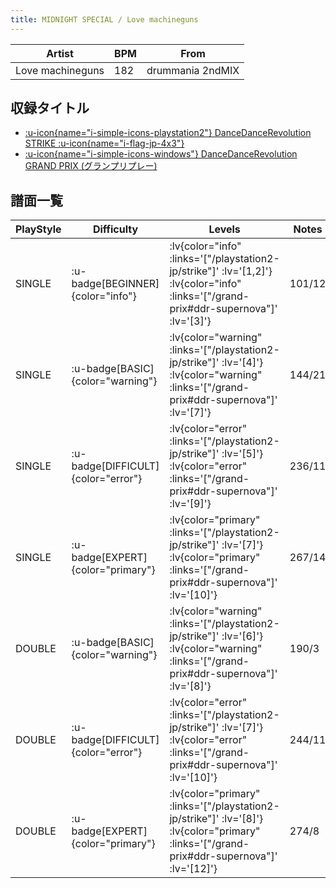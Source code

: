 ```yaml
---
title: MIDNIGHT SPECIAL / Love machineguns
---
```


|Artist|BPM|From|
|------|---|----|
|Love machineguns|182|drummania 2ndMIX|

## 収録タイトル

- [ :u-icon{name="i-simple-icons-playstation2"} DanceDanceRevolution STRIKE :u-icon{name="i-flag-jp-4x3"} ](/playstation2-jp/strike)
- [ :u-icon{name="i-simple-icons-windows"} DanceDanceRevolution GRAND PRIX (グランプリプレー)](/grand-prix#ddr-supernova)

## 譜面一覧

|PlayStyle|Difficulty|Levels|Notes|Movie|
|---------|----------|------|-----|-----|
|SINGLE| :u-badge[BEGINNER]{color="info"} | :lv{color="info" :links='["/playstation2-jp/strike"]' :lv='[1,2]'}  :lv{color="info" :links='["/grand-prix#ddr-supernova"]' :lv='[3]'} |101/12||
|SINGLE| :u-badge[BASIC]{color="warning"} | :lv{color="warning" :links='["/playstation2-jp/strike"]' :lv='[4]'}  :lv{color="warning" :links='["/grand-prix#ddr-supernova"]' :lv='[7]'} |144/21||
|SINGLE| :u-badge[DIFFICULT]{color="error"} | :lv{color="error" :links='["/playstation2-jp/strike"]' :lv='[5]'}  :lv{color="error" :links='["/grand-prix#ddr-supernova"]' :lv='[9]'} |236/11||
|SINGLE| :u-badge[EXPERT]{color="primary"} | :lv{color="primary" :links='["/playstation2-jp/strike"]' :lv='[7]'}  :lv{color="primary" :links='["/grand-prix#ddr-supernova"]' :lv='[10]'} |267/14||
|DOUBLE| :u-badge[BASIC]{color="warning"} | :lv{color="warning" :links='["/playstation2-jp/strike"]' :lv='[6]'}  :lv{color="warning" :links='["/grand-prix#ddr-supernova"]' :lv='[8]'} |190/3||
|DOUBLE| :u-badge[DIFFICULT]{color="error"} | :lv{color="error" :links='["/playstation2-jp/strike"]' :lv='[7]'}  :lv{color="error" :links='["/grand-prix#ddr-supernova"]' :lv='[10]'} |244/11||
|DOUBLE| :u-badge[EXPERT]{color="primary"} | :lv{color="primary" :links='["/playstation2-jp/strike"]' :lv='[8]'}  :lv{color="primary" :links='["/grand-prix#ddr-supernova"]' :lv='[12]'} |274/8||
